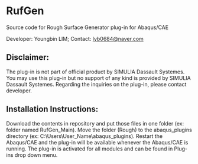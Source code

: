 # RufGen
Source code for Rough Surface Generator plug-in for Abaqus/CAE

Developer: Youngbin LIM;
Contact: lyb0684@naver.com

Disclaimer:
--------------------------
The plug-in is not part of official product by SIMULIA Dassault Systemes.
You may use this plug-in but no support of any kind is provided by SIMULIA Dassault Systemes.
Regarding the inquiries on the plug-in, please contact developer.

Installation Instructions:
--------------------------
Download the contents in repository and put those files in one folder (ex: folder named RufGen_Main). Move the folder (Rough) to the abaqus_plugins directory 
(ex: C:\Users\User_Name\abaqus_plugins). Restart the Abaqus/CAE and the plug-in will be available whenever the Abaqus/CAE is running. 
The plug-in is activated for all modules and can be found in Plug-ins drop down menu.
